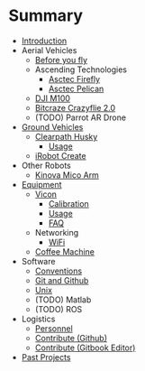 # Summary

* [Introduction](README.md)
* Aerial Vehicles
  * [Before you fly](UAV/Safety.md)
  * Ascending Technologies
    * [Asctec Firefly](UAV/AscTec/Firefly.md)
    * [Asctec Pelican](UAV/AscTec/Pelican.md)
  * [DJI M100](UAV/DJI/M100.md)
  * [Bitcraze Crazyflie 2.0](UAV/todo-bitcraze-crazyflie.md)
  * \(TODO\) Parrot AR Drone
* [Ground Vehicles](ground-vehicles.md)
  * [Clearpath Husky](UGV/Husky/Husky.md)
    * [Usage](UGV/Husky/Usage.md)
  * [iRobot Create](UGV/Create/Usage.md)
* Other Robots
  * [Kinova Mico Arm](Other/Mico/Mico.md)
* [Equipment](equipment.md)
  * [Vicon](vicon.md)
    * [Calibration](Equipment/Vicon/Calibration.md)
    * [Usage](Equipment/Vicon/Usage.md)
    * [FAQ](Equipment/Vicon/faq.md)
  * Networking
    * [WiFi](Equipment/Networking/WiFi.md)
  * [Coffee Machine](Equipment/coffee.md)
* Software
  * [Conventions](Software/conventions.md)
  * [Git and Github](Software/Git.md)
  * [Unix](Software/Unix.md)
  * \(TODO\) Matlab
  * \(TODO\) ROS
* Logistics
  * [Personnel](Logistics/People.md)
  * [Contribute \(Github\)](Logistics/Contribute.md)
  * [Contribute \(Gitbook Editor\)](Logistics/Gitbook.md)
* [Past Projects](past-projects.md)

